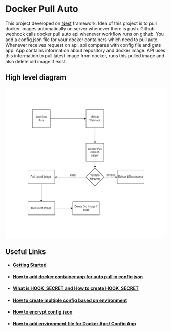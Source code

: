 # Docker Pull Auto

This project developed on [Nest](https://github.com/nestjs/nest) framework. Idea of this project is to pull docker images automatically on server whenever there is push. Github webhook calls docker pull auto api whenever workflow runs on github.
You add a config.json file for your docker containers which need to pull auto. Whenever receives request on api, api compares with config file and gets app. App contains information about repository and docker image. API uses this information to pull latest image from docker, runs this pulled image and also delete old image if exist.

## High level diagram

![High level diagram of docker pull auto](./assets/docker-auto-pull-flow.drawio.png)

## Useful Links

- #### [Getting Started](./getting-started.md)

- #### [How to add docker container app for auto pull in config json](./how-to-add-docker-container-app.md)

- #### [What is HOOK_SECRET and How to create HOOK_SECRET](./how-to-create-hook-secret.md)
- #### [How to create multiple config based on environment](./how-to-create-multiple-config-based-on-env.md)
- #### [How to encrypt config.json](./how-to-encrypt-config-json.md)
- #### [How to add environment file for Docker App/ Config App](./how-to-add-environment-file-for-config-app.md)
